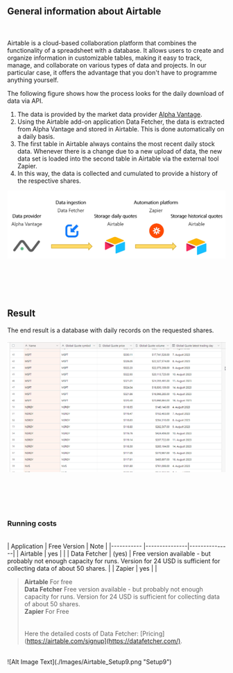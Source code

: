 ## General information about Airtable
<br><br>
Airtable is a cloud-based collaboration platform that combines the functionality of a spreadsheet with a database. It allows users to create and organize information in customizable tables, making it easy to track, manage, and collaborate on various types of data and projects. In our particular case, it offers the advantage that you don't have to programme anything yourself.

The following figure shows how the process looks for the daily download of data via API.

1. The data is provided by the market data provider [Alpha Vantage](../00-Alpha_Vantage).
2. Using the Airtable add-on application Data Fetcher, the data is extracted from Alpha Vantage and stored in Airtable. This is done automatically on a daily basis.  
3. The first table in Airtable always contains the most recent daily stock data. Whenever there is a change due to a new upload of data, the new data set is loaded into the second table in Airtable via the external tool Zapier.
4. In this way, the data is collected and cumulated to provide a history of the respective shares. 

![Alt Image Text](./Images/Airtable_dataflow1.png "Dataflow")
  
<br><br><br><br>

## Result
The end result is a database with daily records on the requested shares. 
<br><br>
![Alt Image Text](./Images/Airtable_Setup36.png "Setup36")

<br><br><br><br>

### Running costs
<br>
| Application  | Free Version  | Note          |
|-----------   |---------------|---------------|
| Airtable     | yes           |  |
| Data Fetcher | (yes)         | Free version available - but probably not enough capacity for runs. Version for 24 USD is sufficient for collecting data of about 50 shares.        |
| Zapier       | yes           |           |

> **Airtable**        For free<br>
> **Data Fetcher**    Free version available - but probably not enough capacity for runs. Version for 24 USD is sufficient for collecting data of about 50 shares.<br>
> **Zapier**          For Free<br>
<br><br>
Here the detailed costs of Data Fetcher: [Pricing](https://airtable.com/signup](https://datafetcher.com/).  
<br>
![Alt Image Text](./Images/Airtable_Setup9.png "Setup9")



